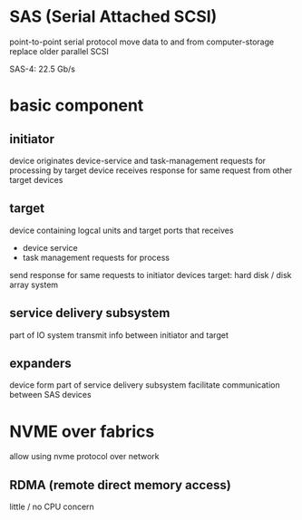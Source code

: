 # SAS (Serial Attached SCSI)
point-to-point serial protocol move data to and from computer-storage
replace older parallel SCSI

SAS-4: 22.5 Gb/s

# basic component
## initiator
device originates device-service and task-management requests for processing by target device
receives response for same request from other target devices

## target
device containing logcal units and target ports that receives 
- device service
- task management requests for process
 
send response for same requests to initiator devices
target: hard disk / disk array system

## service delivery subsystem
part of IO system transmit info between initiator and target

## expanders
device form part of service delivery subsystem
facilitate communication between SAS devices


# NVME over fabrics
allow using nvme protocol over network

## RDMA (remote direct memory access)
little / no CPU concern















